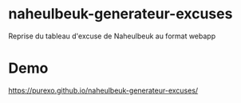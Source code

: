 # naheulbeuk-generateur-excuses
Reprise du tableau d'excuse de Naheulbeuk au format webapp

# Demo
https://purexo.github.io/naheulbeuk-generateur-excuses/
